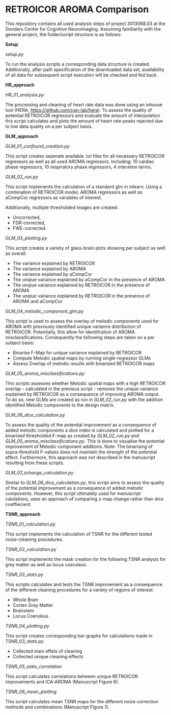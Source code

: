 # RETROICOR AROMA Comparison

This repository contains all used analysis steps of project 3013068.03 at the Donders Center for Cognitive Neuroimaging.
Assuming familiarity with the general project, the folder/script structure is as follows:

**Setup**

*setup.py*

To run the analysis scripts a corresponding data structure is created. Additionally, after path specification of the downloaded data set, 
availability of all data for subsequent script execution will be checked and fed back.

**HR_approach**

*HR_01_analysis.py*

The processing and cleaning of heart rate data was done using an inhouse tool (HERA, https://github.com/can-lab/hera).
To assess the quality of potential RETROICOR regressors and evaluate the amount of interpolation this script calculates and plots the amount of 
heart rate peaks rejected due to low data quality on a per subject basis.

**GLM_approach**

*GLM_01_confound_creation.py*

This script creates seperate available .txt files for all necessary RETROICOR regressors as well as all used AROMA regressors.
Including: 10 cardiac phase regressors, 10 respiratory phase regressors, 4 interation terms.
    
*GLM_02_run.py*

This script implements the calculation of a standard glm in nilearn. Using a combination of RETROICOR model, AROMA regressors as well as aCompCor regressors
as variables of interest. 

Additionally, multiple thresholded images are created: 
* Uncorrected, 
* FDR-corrected, 
* FWE-corrected.

*GLM_03_plotting.py*

This script creates a variety of glass-brain plots showing per subject as well as overall:
* The variance explained by RETROICOR
* The variance explained by AROMA
* The variance explained by aCompCor
* The unqiue variance explained by aCompCor in the presence of AROMA
* The unqiue variance explained by RETROICOR in the presence of AROMA
* The unqiue variance explained by RETROICOR in the presence of AROMA and aCompCor

*GLM_04_melodic_component_glm.py*

This script is used to assess the overlay of melodic components used for AROMA with previously identified unique variance distribution of RETROICOR. Potentially, this allow for identifcation
of AROMA misclassifications. Consequently the following steps are taken on a per subject basis:
   * Binarise F-Map for unique variance explained by RETROICOR
   * Compute Melodic spatial maps by running single-regressor GLMs
   * Assess Overlap of melodic results with binarised RETROICOR maps
   
*GLM_05_aroma_misclassifications.py*

This scripts assesses whether Melodic spatial maps with a high RETROICOR overlap - calculated in the previous script -
removes the unique variance explained by RETROICOR as a consequence of improving AROMA output. To do so, new GLMs are created
as run in *GLM_02_run.py* with the addition identified Melodic components to the design matrix.

*GLM_06_dice_calculation.py*

To assess the quality of the potential improvement as a consequence of added melodic components a dice index is calculated and plotted
for a binarised thresholded F-map as created by *GLM_02_run.py* and *GLM_05_aroma_misclassifications.py*. This is done to visualise the potential improvement
of Melodic component additions. Note: The binarising of supra-threshold F-values does not maintain the strength of the potential effect. Furthermore, this approach was not described in the manuscript resulting from these scripts.

*GLM_07_zchange_calculation.py*

Similar to *GLM_06_dice_calculation.py*, this script aims to assess the quality of the potential improvement as a consequence of added melodic components. However, this script ultimately used for manuscript calulations, uses an approach of comparing z-map change rather than dice coeffiecient. 


**TSNR_approach**

*TSNR_01_calculation.py*

This script implements the calculation of TSNR for the different tested noise-cleaning procedures.

*TSNR_02_calculation.py*

This script implements the mask creation for the following TSNR analysis for grey matter as well as locus coeruleus.

*TSNR_03_stats.py*

This scripts calculates and tests the TSNR improvement as a consequence of the different cleaning procedures for a variety of regions of interest:
* Whole Brain
* Cortex Gray Matter
* Brainstem
* Locus Coeruleus

*TSNR_04_plotting.py*

This script creates corresponding bar-graphs for calculations made in *TSNR_03_stats.py*.
* Collected main effets of cleaning
* Collected unique cleaning effects

*TSNR_05_stats_correlation*

This script calculates correlations between unique RETROICOR improvements and ICA-AROMA (Manuscript Figure 6).

*TSNR_06_mean_plotting*

This script calculates mean TSNR maps for the different noise correction methods and combinations (Manuscript Figure 1).
